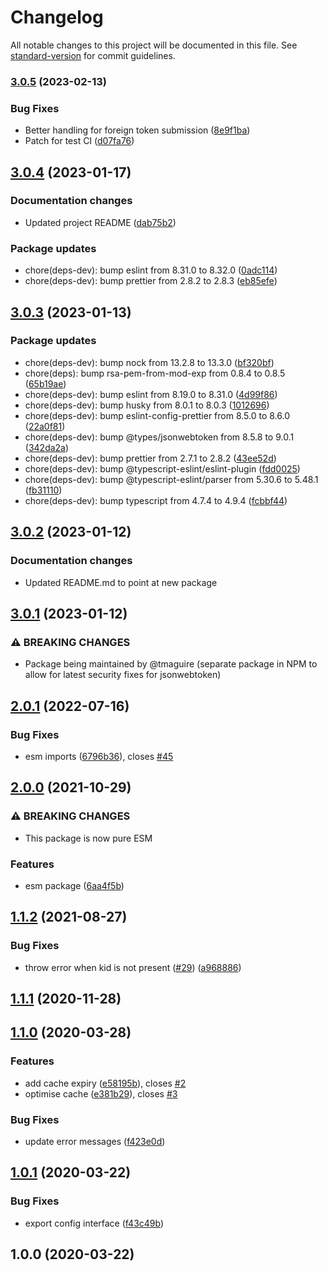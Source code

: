# Changelog

All notable changes to this project will be documented in this file. See [standard-version](https://github.com/conventional-changelog/standard-version) for commit guidelines.

### [3.0.5](https://github.com/tmaguire/azure-ad-verify-token/compare/v3.0.4...v3.0.5) (2023-02-13)


### Bug Fixes

* Better handling for foreign token submission ([8e9f1ba](https://github.com/tmaguire/azure-ad-verify-token/commit/8e9f1baef84dd36741f5e4c3feddfb2ff892368b))
* Patch for test CI ([d07fa76](https://github.com/tmaguire/azure-ad-verify-token/commit/d07fa7677fcbf20d19f6a143a6f037c255c66ad4))

## [3.0.4](https://github.com/tmaguire/azure-ad-verify-token/compare/v3.0.3...v3.0.4) (2023-01-17)

### Documentation changes
* Updated project README ([dab75b2](https://github.com/tmaguire/azure-ad-verify-token/commit/dab75b26767b71bc3dae41af29e8eeb7b2e6dfe1))

### Package updates
* chore(deps-dev): bump eslint from 8.31.0 to 8.32.0 ([0adc114](https://github.com/tmaguire/azure-ad-verify-token/commit/0adc114a5475a91f321ae3686f145334ea05df4a))
* chore(deps-dev): bump prettier from 2.8.2 to 2.8.3 ([eb85efe](https://github.com/tmaguire/azure-ad-verify-token/commit/eb85efed7180d20bfcbefc5b2b5a4d660890f836))

## [3.0.3](https://github.com/tmaguire/azure-ad-verify-token/compare/v3.0.2...v3.0.3) (2023-01-13)


### Package updates
* chore(deps-dev): bump nock from 13.2.8 to 13.3.0 ([bf320bf](https://github.com/tmaguire/azure-ad-verify-token/commit/bf320bf76429f6af1fa6bb413da1122b66921357))
* chore(deps): bump rsa-pem-from-mod-exp from 0.8.4 to 0.8.5 ([65b19ae](https://github.com/tmaguire/azure-ad-verify-token/commit/65b19ae4534e22027e46398575d81caec27e857e))
* chore(deps-dev): bump eslint from 8.19.0 to 8.31.0 ([4d99f86](https://github.com/tmaguire/azure-ad-verify-token/commit/4d99f86e29d108b300437b210c281606b1266fad))
* chore(deps-dev): bump husky from 8.0.1 to 8.0.3 ([1012696](https://github.com/tmaguire/azure-ad-verify-token/commit/1012696cfb17decb77df5a08e2839a649a71da75))
* chore(deps-dev): bump eslint-config-prettier from 8.5.0 to 8.6.0  ([22a0f81](https://github.com/tmaguire/azure-ad-verify-token/commit/22a0f81fc2aa81e26b9156ae58e931eac8fa1f77))
* chore(deps-dev): bump @types/jsonwebtoken from 8.5.8 to 9.0.1 ([342da2a](https://github.com/tmaguire/azure-ad-verify-token/commit/342da2aeb9b236f80edd7d2953f13d0b0a9d82b6))
* chore(deps-dev): bump prettier from 2.7.1 to 2.8.2 ([43ee52d](https://github.com/tmaguire/azure-ad-verify-token/commit/43ee52dfc0e688559eecbe67f094ff9fb7306366))
* chore(deps-dev): bump @typescript-eslint/eslint-plugin ([fdd0025](https://github.com/tmaguire/azure-ad-verify-token/commit/fdd0025dc39f7e7da3f83a5a66f24eb1be1c2eb4))
* chore(deps-dev): bump @typescript-eslint/parser from 5.30.6 to 5.48.1 ([fb31110](https://github.com/tmaguire/azure-ad-verify-token/commit/fb311109fec78ef0b4c8315cc9068fab788c746f))
* chore(deps-dev): bump typescript from 4.7.4 to 4.9.4 ([fcbbf44](https://github.com/tmaguire/azure-ad-verify-token/commit/fcbbf443269e524e23dbd9938e24b14bd6e5ddf2))

## [3.0.2](https://github.com/tmaguire/azure-ad-verify-token/compare/v3.0.1...v3.0.2) (2023-01-12)


### Documentation changes
* Updated README.md to point at new package

## [3.0.1](https://github.com/tmaguire/azure-ad-verify-token/compare/v2.0.1...v3.0.1) (2023-01-12)


### ⚠ BREAKING CHANGES
* Package being maintained by @tmaguire (separate package in NPM to allow for latest security fixes for jsonwebtoken)

## [2.0.1](https://github.com/justinlettau/azure-ad-verify-token/compare/v2.0.0...v2.0.1) (2022-07-16)


### Bug Fixes

* esm imports ([6796b36](https://github.com/justinlettau/azure-ad-verify-token/commit/6796b36bbf3cda905bf18744f7f98bc09b0eafbb)), closes [#45](https://github.com/justinlettau/azure-ad-verify-token/issues/45)

## [2.0.0](https://github.com/justinlettau/azure-ad-verify-token/compare/v1.1.2...v2.0.0) (2021-10-29)


### ⚠ BREAKING CHANGES

* This package is now pure ESM

### Features

* esm package ([6aa4f5b](https://github.com/justinlettau/azure-ad-verify-token/commit/6aa4f5bbd5a0c8b89ab5232a61b83536eedf8105))

## [1.1.2](https://github.com/justinlettau/azure-ad-verify-token/compare/v1.1.1...v1.1.2) (2021-08-27)


### Bug Fixes

* throw error when kid is not present ([#29](https://github.com/justinlettau/azure-ad-verify-token/issues/29)) ([a968886](https://github.com/justinlettau/azure-ad-verify-token/commit/a968886a6bc0ae840c1ef6a32928b312e2f9ff46))

## [1.1.1](https://github.com/justinlettau/azure-ad-verify-token/compare/v1.1.0...v1.1.1) (2020-11-28)

## [1.1.0](https://github.com/justinlettau/azure-ad-verify-token/compare/v1.0.1...v1.1.0) (2020-03-28)


### Features

* add cache expiry ([e58195b](https://github.com/justinlettau/azure-ad-verify-token/commit/e58195bc9e51357f96f88eee6a7331899f0d5369)), closes [#2](https://github.com/justinlettau/azure-ad-verify-token/issues/2)
* optimise cache ([e381b29](https://github.com/justinlettau/azure-ad-verify-token/commit/e381b29e39e5630e98516b310eb06500ec436edd)), closes [#3](https://github.com/justinlettau/azure-ad-verify-token/issues/3)


### Bug Fixes

* update error messages ([f423e0d](https://github.com/justinlettau/azure-ad-verify-token/commit/f423e0dc3c6790ab1c214f4e7546ffa14656099d))

## [1.0.1](https://github.com/justinlettau/azure-ad-verify-token/compare/v1.0.0...v1.0.1) (2020-03-22)


### Bug Fixes

* export config interface ([f43c49b](https://github.com/justinlettau/azure-ad-verify-token/commit/f43c49bd9e69eb41a3f0522a7a72b5753c1ee79d))

## 1.0.0 (2020-03-22)
